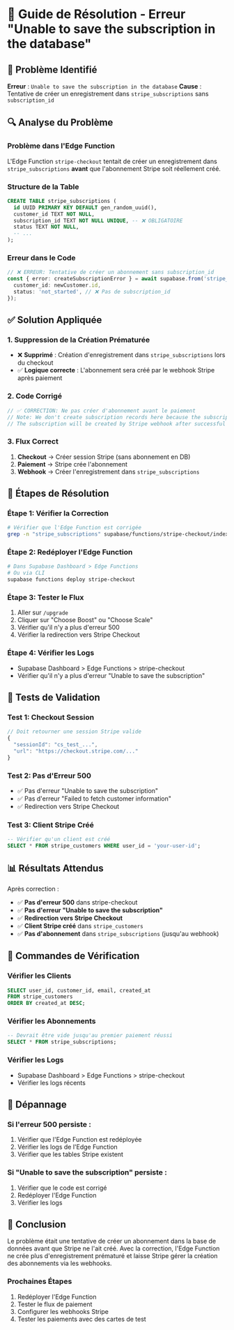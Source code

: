 # 🔧 Guide de Résolution - Erreur "Unable to save the subscription in the database"

## 🎯 **Problème Identifié**

**Erreur** : `Unable to save the subscription in the database`
**Cause** : Tentative de créer un enregistrement dans `stripe_subscriptions` sans `subscription_id`

## 🔍 **Analyse du Problème**

### **Problème dans l'Edge Function**
L'Edge Function `stripe-checkout` tentait de créer un enregistrement dans `stripe_subscriptions` **avant** que l'abonnement Stripe soit réellement créé.

### **Structure de la Table**
```sql
CREATE TABLE stripe_subscriptions (
  id UUID PRIMARY KEY DEFAULT gen_random_uuid(),
  customer_id TEXT NOT NULL,
  subscription_id TEXT NOT NULL UNIQUE, -- ❌ OBLIGATOIRE
  status TEXT NOT NULL,
  -- ...
);
```

### **Erreur dans le Code**
```typescript
// ❌ ERREUR: Tentative de créer un abonnement sans subscription_id
const { error: createSubscriptionError } = await supabase.from('stripe_subscriptions').insert({
  customer_id: newCustomer.id,
  status: 'not_started', // ❌ Pas de subscription_id
});
```

## ✅ **Solution Appliquée**

### **1. Suppression de la Création Prématurée**
- ❌ **Supprimé** : Création d'enregistrement dans `stripe_subscriptions` lors du checkout
- ✅ **Logique correcte** : L'abonnement sera créé par le webhook Stripe après paiement

### **2. Code Corrigé**
```typescript
// ✅ CORRECTION: Ne pas créer d'abonnement avant le paiement
// Note: We don't create subscription records here because the subscription doesn't exist yet
// The subscription will be created by Stripe webhook after successful payment
```

### **3. Flux Correct**
1. **Checkout** → Créer session Stripe (sans abonnement en DB)
2. **Paiement** → Stripe crée l'abonnement
3. **Webhook** → Créer l'enregistrement dans `stripe_subscriptions`

## 🚀 **Étapes de Résolution**

### **Étape 1: Vérifier la Correction**
```bash
# Vérifier que l'Edge Function est corrigée
grep -n "stripe_subscriptions" supabase/functions/stripe-checkout/index.ts
```

### **Étape 2: Redéployer l'Edge Function**
```bash
# Dans Supabase Dashboard > Edge Functions
# Ou via CLI
supabase functions deploy stripe-checkout
```

### **Étape 3: Tester le Flux**
1. Aller sur `/upgrade`
2. Cliquer sur "Choose Boost" ou "Choose Scale"
3. Vérifier qu'il n'y a plus d'erreur 500
4. Vérifier la redirection vers Stripe Checkout

### **Étape 4: Vérifier les Logs**
- Supabase Dashboard > Edge Functions > stripe-checkout
- Vérifier qu'il n'y a plus d'erreur "Unable to save the subscription"

## 🧪 **Tests de Validation**

### **Test 1: Checkout Session**
```javascript
// Doit retourner une session Stripe valide
{
  "sessionId": "cs_test_...",
  "url": "https://checkout.stripe.com/..."
}
```

### **Test 2: Pas d'Erreur 500**
- ✅ Pas d'erreur "Unable to save the subscription"
- ✅ Pas d'erreur "Failed to fetch customer information"
- ✅ Redirection vers Stripe Checkout

### **Test 3: Client Stripe Créé**
```sql
-- Vérifier qu'un client est créé
SELECT * FROM stripe_customers WHERE user_id = 'your-user-id';
```

## 📊 **Résultats Attendus**

Après correction :
- ✅ **Pas d'erreur 500** dans stripe-checkout
- ✅ **Pas d'erreur "Unable to save the subscription"**
- ✅ **Redirection vers Stripe Checkout**
- ✅ **Client Stripe créé** dans `stripe_customers`
- ✅ **Pas d'abonnement** dans `stripe_subscriptions` (jusqu'au webhook)

## 🔧 **Commandes de Vérification**

### **Vérifier les Clients**
```sql
SELECT user_id, customer_id, email, created_at 
FROM stripe_customers 
ORDER BY created_at DESC;
```

### **Vérifier les Abonnements**
```sql
-- Devrait être vide jusqu'au premier paiement réussi
SELECT * FROM stripe_subscriptions;
```

### **Vérifier les Logs**
- Supabase Dashboard > Edge Functions > stripe-checkout
- Vérifier les logs récents

## 🚨 **Dépannage**

### **Si l'erreur 500 persiste :**
1. Vérifier que l'Edge Function est redéployée
2. Vérifier les logs de l'Edge Function
3. Vérifier que les tables Stripe existent

### **Si "Unable to save the subscription" persiste :**
1. Vérifier que le code est corrigé
2. Redéployer l'Edge Function
3. Vérifier les logs

## 🎉 **Conclusion**

Le problème était une tentative de créer un abonnement dans la base de données avant que Stripe ne l'ait créé. Avec la correction, l'Edge Function ne crée plus d'enregistrement prématuré et laisse Stripe gérer la création des abonnements via les webhooks.

### **Prochaines Étapes**
1. Redéployer l'Edge Function
2. Tester le flux de paiement
3. Configurer les webhooks Stripe
4. Tester les paiements avec des cartes de test



